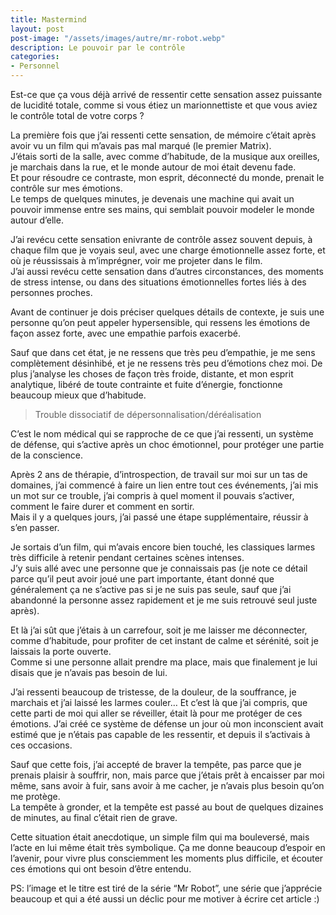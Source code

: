 ```yaml
---
title: Mastermind
layout: post  
post-image: "/assets/images/autre/mr-robot.webp"  
description: Le pouvoir par le contrôle
categories:   
- Personnel  
---
```


Est-ce que ça vous déjà arrivé de ressentir cette sensation assez puissante de lucidité totale, comme si vous étiez un marionnettiste et que vous aviez le contrôle total de votre corps ?  

La première fois que j’ai ressenti cette sensation, de mémoire c’était après avoir vu un film qui m’avais pas mal marqué (le premier Matrix).  
J’étais sorti de la salle, avec comme d’habitude, de la musique aux oreilles, je marchais dans la rue, et le monde autour de moi était devenu fade.  
Et pour résoudre ce contraste, mon esprit, déconnecté du monde, prenait le contrôle sur mes émotions.  
Le temps de quelques minutes, je devenais une machine qui avait un pouvoir immense entre ses mains, qui semblait pouvoir modeler le monde autour d’elle.  

J’ai revécu cette sensation enivrante de contrôle assez souvent depuis, à chaque film que je voyais seul, avec une charge émotionnelle assez forte, et où je réussissais à m’imprégner, voir me projeter dans le film.  
J’ai aussi revécu cette sensation dans d’autres circonstances, des moments de stress intense, ou dans des situations émotionnelles fortes liés à des personnes proches.  

Avant de continuer je dois préciser quelques détails de contexte, je suis une personne qu’on peut appeler hypersensible, qui ressens les émotions de façon assez forte, avec une empathie parfois exacerbé.  

Sauf que dans cet état, je ne ressens que très peu d’empathie, je me sens complètement désinhibé, et je ne ressens très peu d’émotions chez moi. De plus j’analyse les choses de façon très froide, distante, et mon esprit analytique, libéré de toute contrainte et fuite d’énergie, fonctionne beaucoup mieux que d’habitude.  

> Trouble dissociatif de dépersonnalisation/déréalisation

C’est le nom médical qui se rapproche de ce que j’ai ressenti, un système de défense, qui s’active après un choc émotionnel, pour protéger une partie de la conscience.  

Après 2 ans de thérapie, d’introspection, de travail sur moi sur un tas de domaines, j’ai commencé à faire un lien entre tout ces événements, j’ai mis un mot sur ce trouble, j’ai compris à quel moment il pouvais s’activer, comment le faire durer et comment en sortir.  
Mais il y a quelques jours, j’ai passé une étape supplémentaire, réussir à s’en passer.  

Je sortais d’un film, qui m’avais encore bien touché, les classiques larmes très difficile à retenir pendant certaines scènes intenses.  
J’y suis allé avec une personne que je connaissais pas (je note ce détail parce qu’il peut avoir joué une part importante, étant donné que généralement ça ne s’active pas si je ne suis pas seule, sauf que j’ai abandonné la personne assez rapidement et je me suis retrouvé seul juste après).

Et là j’ai sût que j’étais à un carrefour, soit je me laisser me déconnecter, comme d’habitude, pour profiter de cet instant de calme et sérénité, soit je laissais la porte ouverte.  
Comme si une personne allait prendre ma place, mais que finalement je lui disais que je n’avais pas besoin de lui.

J’ai ressenti beaucoup de tristesse, de la douleur, de la souffrance, je marchais et j’ai laissé les larmes couler…
Et c’est là que j’ai compris, que cette parti de moi qui aller se réveiller, était là pour me protéger de ces émotions.  J’ai créé ce système de défense un jour où mon inconscient avait estimé que je n’étais pas capable de les ressentir, et depuis il s’activais à ces occasions.  

Sauf que cette fois, j’ai accepté de braver la tempête, pas parce que je prenais plaisir à souffrir, non, mais parce que j’étais prêt à encaisser par moi même, sans avoir à fuir, sans avoir à me cacher, je n’avais plus besoin qu’on me protège.  
La tempête à gronder, et la tempête est passé au bout de quelques dizaines de minutes, au final c’était rien de grave.  

Cette situation était anecdotique, un simple film qui ma bouleversé, mais l’acte en lui même était très symbolique.
Ça me donne beaucoup d’espoir en l’avenir, pour vivre plus consciemment les moments plus difficile, et écouter ces émotions qui ont besoin d’être entendu.  

PS: l’image et le titre est tiré de la série “Mr Robot”, une série que j’apprécie beaucoup et qui a été aussi un déclic pour me motiver à écrire cet article :)